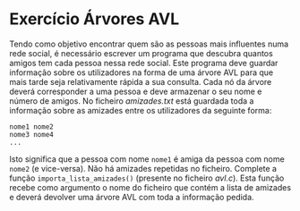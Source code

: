 # Exercício Árvores AVL
Tendo como objetivo encontrar quem são as pessoas mais influentes numa rede social, é necessário escrever um programa que descubra quantos amigos tem cada pessoa nessa rede social.
Este programa deve guardar informação sobre os utilizadores na forma de uma árvore AVL para que mais tarde seja relativamente rápida a sua consulta. Cada nó da árvore deverá corresponder a uma pessoa e deve armazenar o seu nome e número de amigos.
No ficheiro *amizades.txt* está guardada toda a informação sobre as amizades entre os utilizadores da seguinte forma:
```
nome1 nome2
nome3 nome4
...
```
Isto significa que a pessoa com nome `nome1` é amiga da pessoa com nome `nome2` (e vice-versa). Não há amizades repetidas no ficheiro.
Complete a função `importa_lista_amizades()` (presente no ficheiro *avl.c*). Esta função recebe como argumento o nome do ficheiro que contém a lista de amizades e deverá devolver uma árvore AVL com toda a informação pedida.